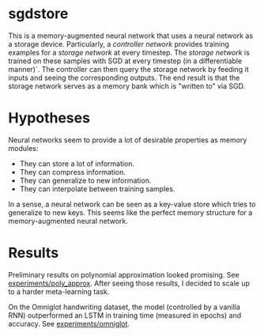 # sgdstore

This is a memory-augmented neural network that uses a neural network as a storage device. Particularly, a *controller network* provides training examples for a *storage network* at every timestep. The *storage network* is trained on these samples with SGD at every timestep (in a differentiable manner)`. The controller can then query the storage network by feeding it inputs and seeing the corresponding outputs. The end result is that the storage network serves as a memory bank which is "written to" via SGD.

# Hypotheses

Neural networks seem to provide a lot of desirable properties as memory modules:

 * They can store a lot of information.
 * They can compress information.
 * They can generalize to new information.
 * They can interpolate between training samples.

In a sense, a neural network can be seen as a key-value store which tries to generalize to new keys. This seems like the perfect memory structure for a memory-augmented neural network.

# Results

Preliminary results on polynomial approximation looked promising. See [experiments/poly_approx](experiments/poly_approx). After seeing those results, I decided to scale up to a harder meta-learning task.

On the Omniglot handwriting dataset, the model (controlled by a vanilla RNN) outperformed an LSTM in training time (measured in epochs) and accuracy. See [experiments/omniglot](experiments/omniglot).
